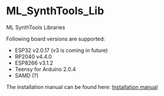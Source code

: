 # ML_SynthTools_Lib
ML SynthTools Libraries

Following board versions are supported:
- ESP32 v2.0.17 (v3 is coming in future)
- RP2040 v4.4.0
- ESP8266 v3.1.2
- Teensy for Arduino 2.0.4
- SAMD (?)

The installation manual can be found here: <a href="extras/install.md">Installation manual</a>

